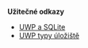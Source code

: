 ﻿
**Užitečné odkazy**

- [UWP a SQLite](https://docs.microsoft.com/en-us/windows/uwp/data-access/sqlite-databases)
- [UWP typy úložiště](https://blogs.windows.com/windowsdeveloper/2016/05/10/getting-started-storing-app-data-locally/)